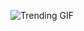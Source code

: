 
<!-- GIF_SECTION -->
![Trending GIF](https://media1.giphy.com/media/v1.Y2lkPThiYjIxNzcyMGQ0ZDZjZ3M0NG1oaHh1a2xrcGNpZWQzZ21kZ3B1azE5Mnh5eG5sYyZlcD12MV9naWZzX3NlYXJjaCZjdD1n/Dh5q0sShxgp13DwrvG/giphy.gif)
<!-- END_GIF_SECTION -->
